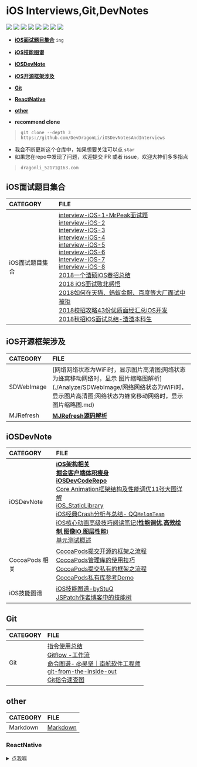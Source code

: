 #  iOS Interviews,Git,DevNotes 

</p>
<p align='left'>
<img src="http://githubbadges.com/star.svg?user=DevDragonLi&repo=iOSDevNotesAndInterviews">
<img src="http://githubbadges.com/fork.svg?user=DevDragonLi&repo=iOSDevNotesAndInterviews">
<img src="https://img.shields.io/badge/build-passing-brightgreen.svg">
<img src="https://img.shields.io/badge/platform-iOS-ff69b4.svg">
<img src="https://img.shields.io/badge/language-Swift-abcdef.svg">
<img src="https://img.shields.io/badge/PR-welcome%20!-brightgreen.svg?colorA=a0cd34">
<img src="https://img.shields.io/packagist/l/doctrine/orm.svg">
<img src="https://img.shields.io/github/last-commit/google/skia.svg">
</p>

- **[iOS面试题目集合](#iOSinterview)** `ing`
- **[iOS技能图谱](#iOSinterview)**
- **[iOSDevNote](#iOSDevNote)**
- **[iOS开源框架涉及](#frameWorks)**
- **[Git](#Git)**
- **[ReactNative](#ReactNative)**
- **[other](#other)**

- **recommend clone**

> `git clone --depth 3 https://github.com/DevDragonLi/iOSDevNotesAndInterviews `

-  我会不断更新这个仓库中，如果想要关注可以点 `star`
-  如果您在repo中发现了问题，欢迎提交 PR 或者 issue，欢迎大神们多多指点
>  `dragonli_52171@163.com`

## <a name="iOSinterview"></a> iOS面试题目集合

| CATEGORY | FILE |  
|:----|:----|
|iOS面试题目集合|[interview-iOS-1-MrPeak面试题](./interview-iOS/interview-iOS-1.md)<br>[interview-iOS-2](./interview-iOS/interview-iOS-2.md)<br>[interview-iOS-3](./interview-iOS/interview-iOS-3.md)<br>[interview-iOS-4](./interview-iOS/interview-iOS-4.md)<br>[interview-iOS-5](./interview-iOS/interview-iOS-5.md)<br>[interview-iOS-6](./interview-iOS/interview-iOS-6.md)<br>[interview-iOS-7](./interview-iOS/interview-iOS-7.md)<br>[interview-iOS-8](./interview-iOS/interview-iOS-8.md)<br>[2018一个渣硕iOS春招总结](./interview-iOS/interview-iOS-9-一个渣硕iOS春招总结.md)<br>[2018 iOS面试败北感悟](./interview-iOS/interview-iOS-10-iOS面试败北感悟.md)<br>[2018如何在天猫、蚂蚁金服、百度等大厂面试中被拒](./interview-iOS/interview-iOS-11-如何在天猫、蚂蚁金服、百度等大厂面试中被拒.md)<br>[2018校招攻略43份优质面经汇总iOS开发](./interview-iOS/interview-iOS-12校招攻略43份优质面经汇总iOS开发.md)<br>[2018秋招iOS面试总结-渣渣本科生](./interview-iOS/interview-iOS-13-2018秋招iOS面试总结-渣渣本科生.md) |


## <a name="frameWorks"></a> iOS开源框架涉及
| CATEGORY | FILE |  
|:----|:----|
|SDWebImage|[网络网络状态为WiFi时，显示图片高清图;网络状态为蜂窝移动网络时，显示 图片缩略图解析](./Analyze/SDWebImage/网络网络状态为WiFi时，显示图片高清图;网络状态为蜂窝移动网络时，显示 图片缩略图.md)|
|MJRefresh|**[MJRefresh源码解析](./Analyze/MJRefresh/MJRefresh.md)**|










## <a name="iOSDevNote"></a> iOSDevNote

| CATEGORY | FILE |  
|:----|:----|
|iOSDevNote|[**iOS架构相关**](./iOSNote/iOS_architecture.pdf)<br>[**掘金客户端体积瘦身**](./iOSNote/appThin/readme.md)<br>[**iOSDevCodeRepo**](https://github.com/DevDragonLi/iOSDevDemo)<br>[Core Animation框架结构及性能调优11张大图详解](https://github.com/DevDragonLi/Core-AnimationPerformanceOptimization)<br>[iOS_StaticLibrary](./iOSNote/iOS_StaticLibrary/readme.md)<br>[iOS经典Crash分析与总结- QQ`MelonTeam`](./iOSNote/crash/README.md)<br>[iOS核心动画高级技巧阅读笔记(**性能调优**,**高效绘制**,**图像IO**,**图层性能**)](./iOSNote/Article/iOS-coreAnimationNote.md)<br>[单元测试概述](./iOSNote/Article/UnitTesting.md)|
|CocoaPods 相关 |[CocoaPods提交开源的框架之流程](./iOSNote/CocoaPods/cocoapods-podspec.md)<br> [CocoaPods管理库的使用技巧](./iOSNote/CocoaPods/CocoaPods管理库的使用技巧.md)<br>[CocoaPods提交私有的框架之流程](./iOSNote/CocoaPods/Pod&&spec.md) <br>[CocoaPods私有库参考Demo](https://github.com/DevDragonLi/iOSDevDemo/tree/master/1-DevDemo/PodPrivate_demo )|
|iOS技能图谱|[iOS技能图谱-byStuQ](./iOSNote/Article/map-MobileDev-iOSDev.md)<br>[JSPatch作者博客中的技能树](./images/iOSDev-bang.png)|

## <a name="Git"></a> Git

| CATEGORY | FILE |  
|:----|:----|
| Git |[指令使用总结](./Git.md)<br>[Gitflow -工作流](./other/Gitflow.md)<br>[命令图谱- @吴坚｜南航软件工程师](https://github.com/TeamStuQ/skill-map/blob/master/data/map-Git.md)<br>[git-from-the-inside-out](https://maryrosecook.com/blog/post/git-from-the-inside-out)<br>[Git指令速查图](./images/git_easy.jpg)|

## <a name="other"></a> other
| CATEGORY | FILE |  
|:----|:----|
| Markdown |[Markdown](./other/Markdown.md)|


### <a name="ReactNative"></a> ReactNative 

<details>
<summary> 点我嘛 </summary>

- [ReactNative-install](./iOSNote/ReactNative-install.md)

- **RN学习资料分享**
	- [RN中文网](http://reactnative.cn)
	- [facebook-React-native官网](https://facebook.github.io/react-native/)
	- [极客学院](http://wiki.jikexueyuan.com/project/react-native/)

- react-native-training 

	- [react-native-training](https://www.gitbook.com/book/unbug/react-native-training/details)

	- [video](http://list.youku.com/albumlist/show?id=27615900&ascending=1&page=1)

- 开源资料部分

	- [官方参考](https://github.com/facebook/react-native/tree/master/Examples)

	- `ReactNativeSources文件夹明细(迁移文件到coding)`[地址](https://coding.net/u/LFL/p/GitHubRepo/git)
	- 【简寻沙龙】《加速创业的魔法-React Native》 张旭.pdf
	-  移动端会场03 朱柯军 - 《天猫 React Native 实践与探索》
	- 方志刚）React Native - iOS 开发吐槽大会  (2016-11.11 更新)

<details>
